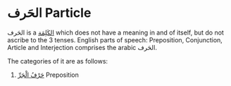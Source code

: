 # الحَرف Particle

الحَرف is a [الكَلِمَة](/reference/nahw/kalimah/) which does not have a meaning in and of itself, but do not ascribe to the 3 tenses.  English parts of speech: Preposition, Conjunction, Article and Interjection comprises the arabic الحَرف. 

The categories of it are as follows: 

1. [حَرْفُ الْجَرِّ](/reference/nahw/harf_jarr/) Preposition